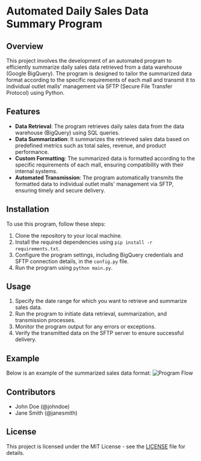 # Automated Daily Sales Data Summary Program

## Overview
This project involves the development of an automated program to efficiently summarize daily sales data retrieved from a data warehouse (Google BigQuery). The program is designed to tailor the summarized data format according to the specific requirements of each mall and transmit it to individual outlet malls' management via SFTP (Secure File Transfer Protocol) using Python.

## Features
- **Data Retrieval**: The program retrieves daily sales data from the data warehouse (BigQuery) using SQL queries.
- **Data Summarization**: It summarizes the retrieved sales data based on predefined metrics such as total sales, revenue, and product performance.
- **Custom Formatting**: The summarized data is formatted according to the specific requirements of each mall, ensuring compatibility with their internal systems.
- **Automated Transmission**: The program automatically transmits the formatted data to individual outlet malls' management via SFTP, ensuring timely and secure delivery.

## Installation
To use this program, follow these steps:
1. Clone the repository to your local machine.
2. Install the required dependencies using `pip install -r requirements.txt`.
3. Configure the program settings, including BigQuery credentials and SFTP connection details, in the `config.py` file.
4. Run the program using `python main.py`.

## Usage
1. Specify the date range for which you want to retrieve and summarize sales data.
2. Run the program to initiate data retrieval, summarization, and transmission processes.
3. Monitor the program output for any errors or exceptions.
4. Verify the transmitted data on the SFTP server to ensure successful delivery.

## Example
Below is an example of the summarized sales data format:
![Program Flow](https://github.com/Azeemshah99/Sales_Mall_Submission/Program_Flow.png)

## Contributors
- John Doe (@johndoe)
- Jane Smith (@janesmith)

## License
This project is licensed under the MIT License - see the [LICENSE](LICENSE) file for details.
